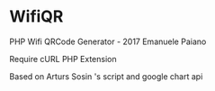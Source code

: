 # WifiQR
PHP Wifi QRCode Generator - 2017 Emanuele Paiano

Require cURL PHP Extension

Based on Arturs Sosin 's script and google chart api
